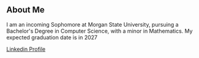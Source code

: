 ## About Me
I am an incoming Sophomore at Morgan State University, pursuing a Bachelor's Degree in Computer Science, with a minor in Mathematics. My expected graduation date is in 2027

[Linkedin Profile](https://www.linkedin.com/in/victoria-spriggs-146857225/)

